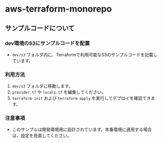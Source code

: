 # aws-terraform-monorepo
## サンプルコードについて

### dev環境のS3にサンプルコードを配置
- `dev/s3` フォルダ内に、Terraformで利用可能なS3のサンプルコードを記載しています。

### 利用方法
1. `dev/s3` フォルダに移動します。
2. `provider.tf` や `locals.tf` を編集してください。
3. `terraform init` および `terraform apply` を実行してデプロイを確認できます。

### 注意事項
- このサンプルは開発環境用に設計されています。本番環境に適用する場合は、設定を見直してください。
